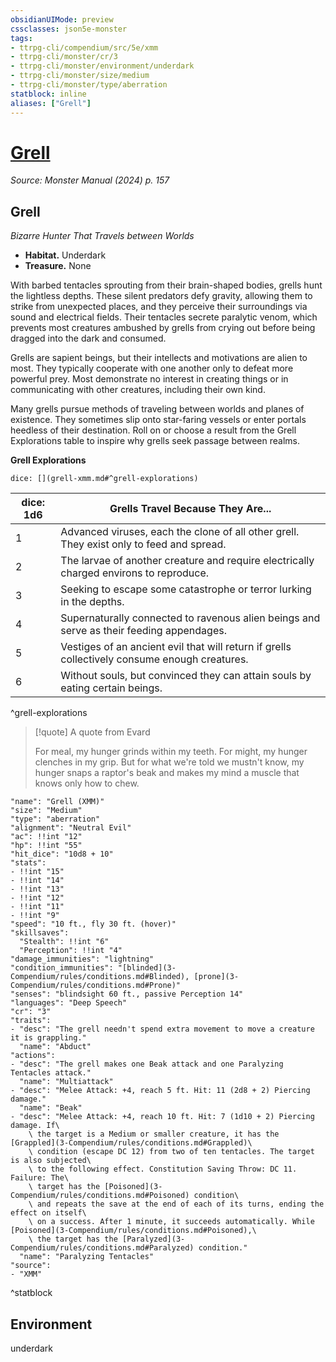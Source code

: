 ```yaml
---
obsidianUIMode: preview
cssclasses: json5e-monster
tags:
- ttrpg-cli/compendium/src/5e/xmm
- ttrpg-cli/monster/cr/3
- ttrpg-cli/monster/environment/underdark
- ttrpg-cli/monster/size/medium
- ttrpg-cli/monster/type/aberration
statblock: inline
aliases: ["Grell"]
---
```

# [Grell](3-Compendium\bestiary\aberration/grell-xmm.md)
*Source: Monster Manual (2024) p. 157*  

## Grell

*Bizarre Hunter That Travels between Worlds*

- **Habitat.** Underdark  
- **Treasure.** None  

With barbed tentacles sprouting from their brain-shaped bodies, grells hunt the lightless depths. These silent predators defy gravity, allowing them to strike from unexpected places, and they perceive their surroundings via sound and electrical fields. Their tentacles secrete paralytic venom, which prevents most creatures ambushed by grells from crying out before being dragged into the dark and consumed.

Grells are sapient beings, but their intellects and motivations are alien to most. They typically cooperate with one another only to defeat more powerful prey. Most demonstrate no interest in creating things or in communicating with other creatures, including their own kind.

Many grells pursue methods of traveling between worlds and planes of existence. They sometimes slip onto star-faring vessels or enter portals heedless of their destination. Roll on or choose a result from the Grell Explorations table to inspire why grells seek passage between realms.

**Grell Explorations**

`dice: [](grell-xmm.md#^grell-explorations)`

| dice: 1d6 | Grells Travel Because They Are... |
|-----------|-----------------------------------|
| 1 | Advanced viruses, each the clone of all other grell. They exist only to feed and spread. |
| 2 | The larvae of another creature and require electrically charged environs to reproduce. |
| 3 | Seeking to escape some catastrophe or terror lurking in the depths. |
| 4 | Supernaturally connected to ravenous alien beings and serve as their feeding appendages. |
| 5 | Vestiges of an ancient evil that will return if grells collectively consume enough creatures. |
| 6 | Without souls, but convinced they can attain souls by eating certain beings. |
^grell-explorations

> [!quote] A quote from Evard  
> 
> For meal, my hunger grinds within my teeth. For might, my hunger clenches in my grip. But for what we're told we mustn't know, my hunger snaps a raptor's beak and makes my mind a muscle that knows only how to chew.


```statblock
"name": "Grell (XMM)"
"size": "Medium"
"type": "aberration"
"alignment": "Neutral Evil"
"ac": !!int "12"
"hp": !!int "55"
"hit_dice": "10d8 + 10"
"stats":
- !!int "15"
- !!int "14"
- !!int "13"
- !!int "12"
- !!int "11"
- !!int "9"
"speed": "10 ft., fly 30 ft. (hover)"
"skillsaves":
  "Stealth": !!int "6"
  "Perception": !!int "4"
"damage_immunities": "lightning"
"condition_immunities": "[blinded](3-Compendium/rules/conditions.md#Blinded), [prone](3-Compendium/rules/conditions.md#Prone)"
"senses": "blindsight 60 ft., passive Perception 14"
"languages": "Deep Speech"
"cr": "3"
"traits":
- "desc": "The grell needn't spend extra movement to move a creature it is grappling."
  "name": "Abduct"
"actions":
- "desc": "The grell makes one Beak attack and one Paralyzing Tentacles attack."
  "name": "Multiattack"
- "desc": "Melee Attack: +4, reach 5 ft. Hit: 11 (2d8 + 2) Piercing damage."
  "name": "Beak"
- "desc": "Melee Attack: +4, reach 10 ft. Hit: 7 (1d10 + 2) Piercing damage. If\
    \ the target is a Medium or smaller creature, it has the [Grappled](3-Compendium/rules/conditions.md#Grappled)\
    \ condition (escape DC 12) from two of ten tentacles. The target is also subjected\
    \ to the following effect. Constitution Saving Throw: DC 11. Failure: The\
    \ target has the [Poisoned](3-Compendium/rules/conditions.md#Poisoned) condition\
    \ and repeats the save at the end of each of its turns, ending the effect on itself\
    \ on a success. After 1 minute, it succeeds automatically. While [Poisoned](3-Compendium/rules/conditions.md#Poisoned),\
    \ the target has the [Paralyzed](3-Compendium/rules/conditions.md#Paralyzed) condition."
  "name": "Paralyzing Tentacles"
"source":
- "XMM"
```
^statblock

## Environment

underdark